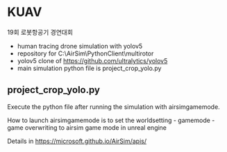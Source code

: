 # KUAV
19회 로봇항공기 경연대회

- human tracing drone simulation with yolov5
- repository for C:\AirSim\PythonClient\multirotor
- yolov5 clone of https://github.com/ultralytics/yolov5
- main simulation python file is project_crop_yolo.py

## project_crop_yolo.py

Execute the python file after running the simulation with airsimgamemode.

How to launch airsimgamemode is to set the worldsetting - gamemode - game overwriting to airsim game mode in unreal engine

Details in https://microsoft.github.io/AirSim/apis/
